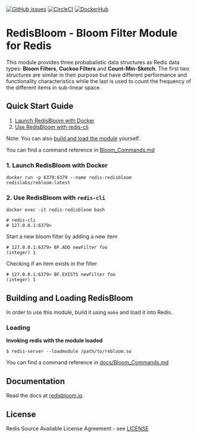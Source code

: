 [![GitHub issues](https://img.shields.io/github/release/RedisLabsModules/redisbloom.svg)](https://github.com/RedisBloom/RedisBloom/releases/latest)
[![CircleCI](https://circleci.com/gh/RedisBloom/RedisBloom.svg?style=svg)](https://circleci.com/gh/RedisBloom/RedisBloom)
[![DockerHub](https://dockerbuildbadges.quelltext.eu/status.svg?organization=rebloom&repository=rebloom)](https://hub.docker.com/r/redislabs/rebloom/builds/) 

# RedisBloom - Bloom Filter Module for Redis

This module provides three probabalistic data structures as Redis data types:
**Bloom Filters**, **Cuckoo Filters** and **Count-Min-Sketch**. The first two structures are similar in
their purpose but have different performance and functionality characteristics while the last is used to count the 
frequency of the different items in sub-linear space.

## Quick Start Guide
1. [Launch RedisBloom with Docker](#launch-redisbloom-with-docker)
1. [Use RedisBloom with redis-cli](#use-redisbloom-with-redis-cli)

Note: You can also [build and load the module](#building-and-loading-redisbloom) yourself.

You can find a command reference in [Bloom_Commands.md](docs/Bloom_Commands.md)


### 1. Launch RedisBloom with Docker
```
docker run -p 6379:6379 --name redis-redisbloom redislabs/rebloom:latest
```

### 2. Use RedisBloom with `redis-cli`
```
docker exec -it redis-redisbloom bash

# redis-cli
# 127.0.0.1:6379> 
```

Start a new bloom filter by adding a new item
```
# 127.0.0.1:6379> BF.ADD newFilter foo
(integer) 1
``` 

 Checking if an item exists in the filter
```
# 127.0.0.1:6379> BF.EXISTS newFilter foo
(integer) 1
```


## Building and Loading RedisBloom

In order to use this module, build it using `make` and load it into Redis.

### Loading

**Invoking redis with the module loaded**

```
$ redis-server --loadmodule /path/to/rebloom.so
```

You can find a command reference in [docs/Bloom_Commands.md](docs/Bloom_Commands.md)

## Documentation

Read the docs at [redisbloom.io](http://redisbloom.io).


## License

Redis Source Available License Agreement - see [LICENSE](LICENSE)
